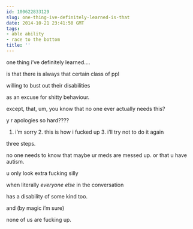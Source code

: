 ```yaml
---
id: 100622833129
slug: one-thing-ive-definitely-learned-is-that
date: 2014-10-21 23:41:50 GMT
tags:
- able ability
- race to the bottom
title: ''
---
```

<p>one thing i&#8217;ve definitely learned&#8230;.</p>

<p>is that there is always that certain class of ppl</p>

<p>willing to bust out their disabilities</p>

<p>as an excuse for shitty behaviour.</p>

<p>except, that, um, you know that no one ever actually needs this?</p>

<p>y r apologies so hard????</p>

<ol><li>i&#8217;m sorry 2. this is how i fucked up 3. i&#8217;ll try not to do it again</li>
</ol><p>three steps.</p>

<p>no one needs to know that maybe ur meds are messed up. or that u have autism.</p>

<p>u only look extra fucking silly</p>

<p>when literally <em>everyone else</em> in the conversation</p>

<p>has a disability of some kind too.</p>

<p>and (by magic i&#8217;m sure)</p>

<p>none of us are fucking up.</p>